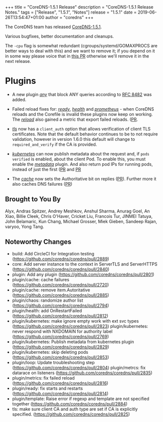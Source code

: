 +++
title = "CoreDNS-1.5.1 Release"
description = "CoreDNS-1.5.1 Release Notes."
tags = ["Release", "1.5.1", "Notes"]
release = "1.5.1"
date = 2019-06-26T13:54:47+01:00
author = "coredns"
+++

The CoreDNS team has released
[CoreDNS-1.5.1](https://github.com/coredns/coredns/releases/tag/v1.5.1).

Various bugfixes, better documentation and cleanups.

The `-cpu` flag is somewhat redundant (cgroups/systemd/GOMAXPROCS are better ways to deal with
this) and we want to remove it; if you depend on it in some way please voice that in [this
PR](https://github.com/coredns/coredns/pull/2793) otherwise we'll remove it in the next release.

# Plugins

* A new plugin [*any*](/plugins/any) that block ANY queries according to [RFC 8482](https://tools.ietf.org/html/rfc8482) was added.
* Failed reload fixes for: [*ready*](/plugins/ready), [*health*](/plugins/health) and
  [*prometheus*](/plugins/metrics) - when CoreDNS reloads and the Corefile is invalid these plugins
  now keep on working. The [*reload*](/plugin/reload) also gained a metric that export failed
  reloads. ([PR](https://github.com/coredns/coredns/pull/2922).
* [*tls*](/plugins/tls) now has a `client_auth` option that allows verification of client TLS certificates. Note that the default behavior continues to be to not require validation, however in version 1.6.0 this default will change to `required_and_verify` if the CA is provided.
* [*kubernetes*](/plugins/kubernetes) can now publish metadata about the request and, if `pods verified` is enabled, about the client Pod. To enable this, you must enable the [*metadata*](/plugins/metadata) plugin.
  And also return pod IPs for running pods, instead of just the first
  ([PR](https://github.com/coredns/coredns/pull/2846) and
  [PR](https://github.com/coredns/coredns/pull/2853)

* The [*cache*](/plugins/cache) now sets the Authoritative bit on replies
  ([PR](https://github.com/coredns/coredns/pull/2885)). Further more it also caches DNS
  failures ([PR](https://github.com/coredns/coredns/pull/2720))

## Brought to You By

Alyx,
Andras Spitzer,
Andrey Meshkov,
Anshul Sharma,
Anurag Goel,
An Xiao,
Billie Cleek,
Chris O'Haver,
Cricket Liu,
Francois Tur,
JINMEI Tatuya,
John Belamaric,
Kun Chang,
Michael Grosser,
Miek Gieben,
Sandeep Rajan,
varyoo,
Yong Tang.

## Noteworthy Changes

* build: Add CircleCI for Integration testing (https://github.com/coredns/coredns/pull/2889)
* core: Add server instance to the context in ServerTLS and ServerHTTPS (https://github.com/coredns/coredns/pull/2840)
* plugin: Add any plugin (https://github.com/coredns/coredns/pull/2801)
* plugin/cache: cache failures (https://github.com/coredns/coredns/pull/2720)
* plugin/cache: remove item.Autoritative (https://github.com/coredns/coredns/pull/2885)
* plugin/chaos: randomize author list (https://github.com/coredns/coredns/pull/2794)
* plugin/health: add OnRestartFailed (https://github.com/coredns/coredns/pull/2812)
* plugin/kubernetes: make ignore empty work with ext svc types (https://github.com/coredns/coredns/pull/2823)
  plugin/kubernetes: never respond with NXDOMAIN for authority label (https://github.com/coredns/coredns/pull/2769)
* plugin/kubernetes: Publish metadata from kubernetes plugin (https://github.com/coredns/coredns/pull/2829)
* plugin/kubernetes: skip deleting pods (https://github.com/coredns/coredns/pull/2853)
* plugin/loop: Update troubleshooting step (https://github.com/coredns/coredns/pull/2804)
  plugin/metrcs: fix datarace on listeners (https://github.com/coredns/coredns/pull/2835)
* plugin/metrics: fix failed reload (https://github.com/coredns/coredns/pull/2816)
* plugin/ready: fix starts and restarts (https://github.com/coredns/coredns/pull/2814)
* plugin/template: Raise error if regexp and template are not specified together (https://github.com/coredns/coredns/pull/2884)
* tls: make sure client CA and auth type are set if CA is explicitly specified. (https://github.com/coredns/coredns/pull/2825)
